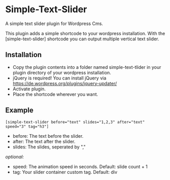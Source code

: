# Simple-Text-Slider

A simple text slider plugin for Wordpress Cms.

This plugin adds a simple shortcode to your wordpress installation. With the [simple-text-slider] shortcode you can output multiple vertical text slider.

## Installation

- Copy the plugin contents into a folder named simple-text-tlider in your plugin directory of your wordpress installation.
- jQuery is required! You can install jQuery via <https://de.wordpress.org/plugins/jquery-updater/>
- Activate plugin.
- Place the shortcode wherever you want.

## Example

    [simple-text-slider before="text" slides="1,2,3" after="text" speed="3" tag="h3"]
    
- before: The text before the slider.
- after: The text after the slider.
- slides: The slides, seperated by ","

*optional:*

- speed: The animation speed in seconds. Default: slide count + 1
- tag: Your slider container custom tag. Default: div
